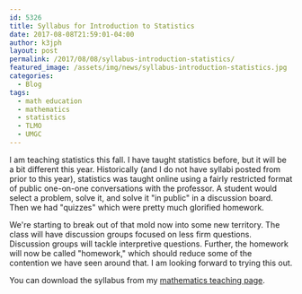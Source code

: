 ```yaml
---
id: 5326
title: Syllabus for Introduction to Statistics
date: 2017-08-08T21:59:01-04:00
author: k3jph
layout: post
permalink: /2017/08/08/syllabus-introduction-statistics/
featured_image: /assets/img/news/syllabus-introduction-statistics.jpg
categories:
  - Blog
tags:
  - math education
  - mathematics
  - statistics
  - TLMO
  - UMGC
---
```

I am teaching statistics this fall.  I have taught statistics before,
but it will be a bit different this year.  Historically (and I do
not have syllabi posted from prior to this year), statistics was
taught online using a fairly restricted format of public one-on-one
conversations with the professor.  A student would select a problem,
solve it, and solve it "in public" in a discussion board.  Then we
had "quizzes" which were pretty much glorified homework.

We're starting to break out of that mold now into some new territory.
The class will have discussion groups focused on less firm questions.
Discussion groups will tackle interpretive questions.  Further, the
homework will now be called "homework," which should reduce some
of the contention we have seen around that.  I am looking forward
to trying this out.

You can download the syllabus from my [mathematics teaching
page](/teaching).
